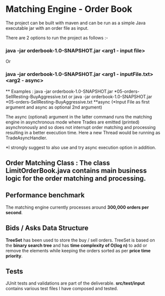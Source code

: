 # Matching Engine - Order Book

The project can be built with maven and can be run as a simple Java executable jar with an order file as input.

There are 2 options to run the project as follows :-

### java -jar orderbook-1.0-SNAPSHOT.jar <arg1 - input file> 
Or
### java -jar orderbook-1.0-SNAPSHOT.jar <arg1 - inputFile.txt> <arg2 - async>
 
** Examples : 
 java -jar orderbook-1.0-SNAPSHOT.jar *05-orders-SellResting-BuyAggressive.txt
 or
 java -jar orderbook-1.0-SNAPSHOT.jar *05-orders-SellResting-BuyAggressive.txt **async
(*Input File as first argument and async as optional 2nd argument)

The async (optional) argument in the latter command runs the matching engine in asynchronous mode where Trades are emitted (printed) asynchronously
and so does not interrupt order matching and processing resulting in a better execution time. Here a new Thread would be running as TradeAsyncHandler.

*I strongly suggest to also use and try async execution option in addition. 

## Order Matching Class : The class LimitOrderBook.java contains main business logic for the order matching and processing.

## Performance benchmark 
 The matching engine currently processes around **300,000 orders per second**.

## Bids / Asks Data Structure 
 **TreeSet** has been used to store the buy / sell orders.
 TreeSet is based on the **binary search tree** and has **time complexity of O(log n)** to add or remove the elements while keeping the orders sorted as per **price time priority**.

## Tests 
 JUnit tests and validations are part of the deliverable. **src/test/input** contains various test files I have composed and tested. 
